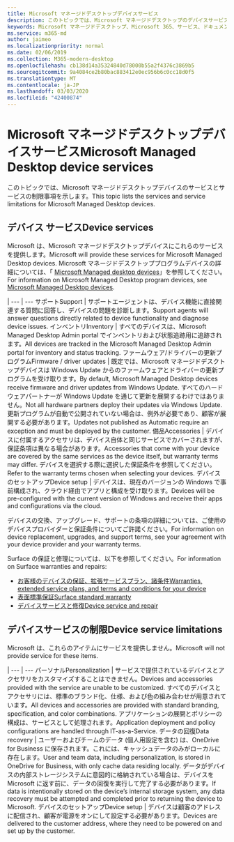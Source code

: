 ```yaml
---
title: Microsoft マネージドデスクトップデバイスサービス
description: このトピックでは、Microsoft マネージドデスクトップのデバイスサービスと制限の一覧を示します。
keywords: Microsoft マネージドデスクトップ、Microsoft 365、サービス、ドキュメント
ms.service: m365-md
author: jaimeo
ms.localizationpriority: normal
ms.date: 02/06/2019
ms.collection: M365-modern-desktop
ms.openlocfilehash: cb138d14a35324840d78000b55a2f4376c3869b5
ms.sourcegitcommit: 9a4084ce2b80bac883412e0ec956b6c0cc18d0f5
ms.translationtype: MT
ms.contentlocale: ja-JP
ms.lasthandoff: 03/03/2020
ms.locfileid: "42400874"
---
```

# <a name="microsoft-managed-desktop-device-services"></a><span data-ttu-id="12075-104">Microsoft マネージドデスクトップデバイスサービス</span><span class="sxs-lookup"><span data-stu-id="12075-104">Microsoft Managed Desktop device services</span></span>

<span data-ttu-id="12075-105">このトピックでは、Microsoft マネージドデスクトップデバイスのサービスとサービスの制限事項を示します。</span><span class="sxs-lookup"><span data-stu-id="12075-105">This topic lists the services and service limitations for Microsoft Managed Desktop devices.</span></span>

## <a name="device-services"></a><span data-ttu-id="12075-106">デバイス サービス</span><span class="sxs-lookup"><span data-stu-id="12075-106">Device services</span></span>

<span data-ttu-id="12075-107">Microsoft は、Microsoft マネージドデスクトップデバイスにこれらのサービスを提供します。</span><span class="sxs-lookup"><span data-stu-id="12075-107">Microsoft will provide these services for Microsoft Managed Desktop devices.</span></span> <span data-ttu-id="12075-108">Microsoft マネージドデスクトッププログラムデバイスの詳細については、「 [Microsoft Managed desktop devices](device-list.md)」を参照してください。</span><span class="sxs-lookup"><span data-stu-id="12075-108">For information on Microsoft Managed Desktop program devices, see [Microsoft Managed Desktop devices](device-list.md).</span></span>

 | 
 --- | ---
<span data-ttu-id="12075-109">サポート</span><span class="sxs-lookup"><span data-stu-id="12075-109">Support</span></span> | <span data-ttu-id="12075-110">サポートエージェントは、デバイス機能に直接関連する質問に回答し、デバイスの問題を診断します。</span><span class="sxs-lookup"><span data-stu-id="12075-110">Support agents will answer questions directly related to device functionality and diagnose device issues.</span></span>
<span data-ttu-id="12075-111">インベントリ</span><span class="sxs-lookup"><span data-stu-id="12075-111">Inventory</span></span> | <span data-ttu-id="12075-112">すべてのデバイスは、Microsoft Managed Desktop Admin portal でインベントリおよび状態追跡用に追跡されます。</span><span class="sxs-lookup"><span data-stu-id="12075-112">All devices are tracked in the Microsoft Managed Desktop Admin portal for inventory and status tracking.</span></span>
<span data-ttu-id="12075-113">ファームウェア/ドライバーの更新プログラム</span><span class="sxs-lookup"><span data-stu-id="12075-113">Firmware / driver updates</span></span> | <span data-ttu-id="12075-114">既定では、Microsoft マネージドデスクトップデバイスは Windows Update からのファームウェアとドライバーの更新プログラムを受け取ります。</span><span class="sxs-lookup"><span data-stu-id="12075-114">By default, Microsoft Managed Desktop devices receive firmware and driver updates from Windows Update.</span></span> <span data-ttu-id="12075-115">すべてのハードウェアパートナーが Windows Update を通じて更新を展開するわけではありません。</span><span class="sxs-lookup"><span data-stu-id="12075-115">Not all hardware partners deploy their updates via Windows Update.</span></span> <span data-ttu-id="12075-116">更新プログラムが自動で公開されていない場合は、例外が必要であり、顧客が展開する必要があります。</span><span class="sxs-lookup"><span data-stu-id="12075-116">Updates not published as Automatic require an exception and must be deployed by the customer.</span></span>
<span data-ttu-id="12075-117">備品</span><span class="sxs-lookup"><span data-stu-id="12075-117">Accessories</span></span> | <span data-ttu-id="12075-118">デバイスに付属するアクセサリは、デバイス自体と同じサービスでカバーされますが、保証条項は異なる場合があります。</span><span class="sxs-lookup"><span data-stu-id="12075-118">Accessories that come with your device are covered by the same services as the device itself, but warranty terms may differ.</span></span> <span data-ttu-id="12075-119">デバイスを選択する際に選択した保証条件を参照してください。</span><span class="sxs-lookup"><span data-stu-id="12075-119">Refer to the warranty terms chosen when selecting your devices.</span></span> 
<span data-ttu-id="12075-120">デバイスのセットアップ</span><span class="sxs-lookup"><span data-stu-id="12075-120">Device setup</span></span>    | <span data-ttu-id="12075-121">デバイスは、現在のバージョンの Windows で事前構成され、クラウド経由でアプリと構成を受け取ります。</span><span class="sxs-lookup"><span data-stu-id="12075-121">Devices will be pre-configured with the current version of Windows and receive their apps and configurations via the cloud.</span></span> 

<span data-ttu-id="12075-122">デバイスの交換、アップグレード、サポートの条項の詳細については、ご使用のデバイスプロバイダーと保証条件についてご許諾ください。</span><span class="sxs-lookup"><span data-stu-id="12075-122">For information on device replacement, upgrades, and support terms, see your agreement with your device provider and your warranty terms.</span></span>

<span data-ttu-id="12075-123">Surface の保証と修理については、以下を参照してください。</span><span class="sxs-lookup"><span data-stu-id="12075-123">For information on Surface warranties and repairs:</span></span>
- [<span data-ttu-id="12075-124">お客様のデバイスの保証、拡張サービスプラン、諸条件</span><span class="sxs-lookup"><span data-stu-id="12075-124">Warranties, extended service plans, and terms and conditions for your device</span></span>](https://support.microsoft.com/help/4040687/info-about-warranties-extended-service-plans-and-terms-conditions)
- [<span data-ttu-id="12075-125">表面標準保証</span><span class="sxs-lookup"><span data-stu-id="12075-125">Surface standard warranty</span></span>](https://support.microsoft.com/help/4036296)
- [<span data-ttu-id="12075-126">デバイスサービスと修復</span><span class="sxs-lookup"><span data-stu-id="12075-126">Device service and repair</span></span>](https://support.microsoft.com/devices)

## <a name="device-service-limitations"></a><span data-ttu-id="12075-127">デバイスサービスの制限</span><span class="sxs-lookup"><span data-stu-id="12075-127">Device service limitations</span></span>

<span data-ttu-id="12075-128">Microsoft は、これらのアイテムにサービスを提供しません。</span><span class="sxs-lookup"><span data-stu-id="12075-128">Microsoft will not provide service for these items.</span></span>

 | 
 --- | ---
<span data-ttu-id="12075-129">パーソナル</span><span class="sxs-lookup"><span data-stu-id="12075-129">Personalization</span></span> | <span data-ttu-id="12075-130">サービスで提供されているデバイスとアクセサリをカスタマイズすることはできません。</span><span class="sxs-lookup"><span data-stu-id="12075-130">Devices and accessories provided with the service are unable to be customized.</span></span> <span data-ttu-id="12075-131">すべてのデバイスとアクセサリには、標準のブランド化、仕様、および色の組み合わせが用意されています。</span><span class="sxs-lookup"><span data-stu-id="12075-131">All devices and accessories are provided with standard branding, specification, and color combinations.</span></span> <span data-ttu-id="12075-132">アプリケーションの展開とポリシーの構成は、サービスとして処理されます。</span><span class="sxs-lookup"><span data-stu-id="12075-132">Application deployment and policy configurations are handled through IT-as-a-Service.</span></span>
<span data-ttu-id="12075-133">データの回復</span><span class="sxs-lookup"><span data-stu-id="12075-133">Data recovery</span></span> | <span data-ttu-id="12075-134">ユーザーおよびチームのデータ (個人用設定を含む) は、OneDrive for Business に保存されます。これには、キャッシュデータのみがローカルに存在します。</span><span class="sxs-lookup"><span data-stu-id="12075-134">User and team data, including personalization, is stored in OneDrive for Business, with only cache data residing locally.</span></span> <span data-ttu-id="12075-135">データがデバイスの内部ストレージシステムに意図的に格納されている場合は、デバイスを Microsoft に返す前に、データの回復を実行して完了する必要があります。</span><span class="sxs-lookup"><span data-stu-id="12075-135">If data is intentionally stored on the device’s internal storage system, any data recovery must be attempted and completed prior to returning the device to Microsoft.</span></span>
<span data-ttu-id="12075-136">デバイスのセットアップ</span><span class="sxs-lookup"><span data-stu-id="12075-136">Device setup</span></span> | <span data-ttu-id="12075-137">デバイスは顧客のアドレスに配信され、顧客が電源をオンにして設定する必要があります。</span><span class="sxs-lookup"><span data-stu-id="12075-137">Devices are delivered to the customer address, where they need to be powered on and set up by the customer.</span></span>
